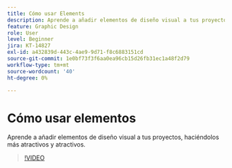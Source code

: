 ```yaml
---
title: Cómo usar Elements
description: Aprende a añadir elementos de diseño visual a tus proyectos, haciéndolos más atractivos y atractivos
feature: Graphic Design
role: User
level: Beginner
jira: KT-14827
exl-id: a432839d-443c-4ae9-9d71-f8c6883151cd
source-git-commit: 1e0bf73f3f6aa0ea96cb15d26fb31ec1a48f2d79
workflow-type: tm+mt
source-wordcount: '40'
ht-degree: 0%

---
```


# Cómo usar elementos

Aprende a añadir elementos de diseño visual a tus proyectos, haciéndolos más atractivos y atractivos.

>[!VIDEO](https://video.tv.adobe.com/v/3426935?quality=12&learn=on&hidetitle=true)
